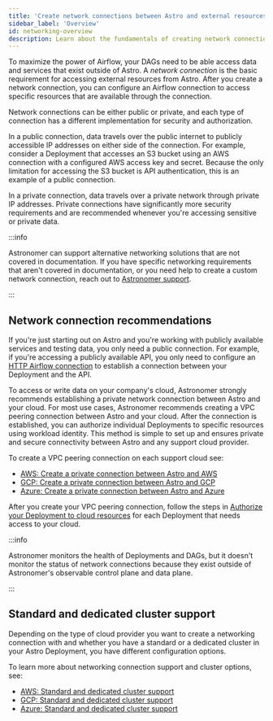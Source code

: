 ```yaml
---
title: 'Create network connections between Astro and external resources'
sidebar_label: 'Overview'
id: networking-overview
description: Learn about the fundamentals of creating network connections from Astro.
---
```


To maximize the power of Airflow, your DAGs need to be able access data and services that exist outside of Astro. A _network connection_ is the basic requirement for accessing external resources from Astro. After you create a network connection, you can configure an Airflow connection to access specific resources that are available through the connection.

Network connections can be either public or private, and each type of connection has a different implementation for security and authorization.

In a public connection, data travels over the public internet to publicly accessible IP addresses on either side of the connection. For example, consider a Deployment that accesses an S3 bucket using an AWS connection with a configured AWS access key and secret. Because the only limitation for accessing the S3 bucket is API authentication, this is an example of a public connection.

In a private connection, data travels over a private network through private IP addresses. Private connections have significantly more security requirements and are recommended whenever you're accessing sensitive or private data.

:::info

Astronomer can support alternative networking solutions that are not covered in documentation. If you have specific networking requirements that aren't covered in documentation, or you need help to create a custom network connection, reach out to [Astronomer support](https://cloud.astronomer.io/open-support-request).

:::

## Network connection recommendations

If you're just starting out on Astro and you're working with publicly available services and testing data, you only need a public connection. For example, if you're accessing a publicly available API, you only need to configure an [HTTP Airflow connection](https://airflow.apache.org/docs/apache-airflow-providers-http/stable/connections/http.html) to establish a connection between your Deployment and the API.

To access or write data on your company's cloud, Astronomer strongly recommends establishing a private network connection between Astro and your cloud. For most use cases, Astronomer recommends creating a VPC peering connection between Astro and your cloud. After the connection is established, you can authorize individual Deployments to specific resources using workload identity. This method is simple to set up and ensures private and secure connectivity between Astro and any support cloud provider.

To create a VPC peering connection on each support cloud see:

- [AWS: Create a private connection between Astro and AWS](connect-aws.md?tab=VPC%20peering#create-a-private-connection-between-astro-and-aws)
- [GCP: Create a private connection between Astro and GCP](connect-gcp.md?tab=VPC%20peering#create-a-private-connection-between-astro-and-gcp)
- [Azure: Create a private connection between Astro and Azure](connect-azure.md?tab=VNet%20peering#create-a-private-connection-between-astro-and-azure)

After you create your VPC peering connection, follow the steps in [Authorize your Deployment to cloud resources](authorize-deployments-to-your-cloud.md) for each Deployment that needs access to your cloud.

:::info

Astronomer monitors the health of Deployments and DAGs, but it doesn't monitor the status of network connections because they exist outside of Astronomer's observable control plane and data plane.

:::

## Standard and dedicated cluster support

Depending on the type of cloud provider you want to create a networking connection with and whether you have a standard or a dedicated cluster in your Astro Deployment, you have different configuration options.

To learn more about networking connection support and cluster options, see:

- [AWS: Standard and dedicated cluster support](connect-aws.md#standard-and-dedicated-cluster-support-for-aws-networking)
- [GCP: Standard and dedicated cluster support](connect-gcp.md#standard-and-dedicated-cluster-support-for-gcp-networking)
- [Azure: Standard and dedicated cluster support](connect-azure.md#standard-and-dedicated-cluster-support-for-azure-networking)